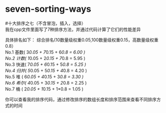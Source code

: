 # seven-sorting-ways
#十大排序之七（不含冒泡，插入，选择）  
我在cpp文件里面写了7种排序方法，并通过代码计算了它们的性能差异  

具体排名如下：
综合排名(10数量级权重0.05,100数量级权重0.15，高数量级权重0.8）  
No.1 基数( 3*0.05 + 7*0.15 + 6*0.8 = 6.00 )  
No.2 计数( 1*0.05 + 2*0.15 + 7*0.8 = 5.95 )  
No.3 快速( 7*0.05 + 6*0.15 + 5*0.8 = 5.25 )  
No.4 归并( 5*0.05 + 5*0.15 + 4*0.8 = 4.20 )  
No.5 堆  ( 6*0.05 + 4*0.15 + 3*0.8 = 3.30 )  
No.6 希尔( 4*0.05 + 3*0.15 + 2*0.8 = 2.25 )  
No.7 桶  ( 2*0.05 + 1*0.15 + 1*0.8 = 1.05 )  

你可以查看我的排序代码，通过修改排序的数组长度和排序范围来查看不同排序方式的时间  
